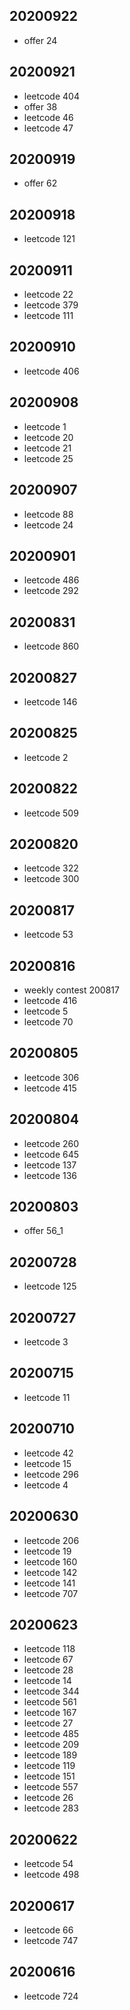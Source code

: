 ## 20200922
* offer 24
## 20200921
* leetcode 404
* offer 38
* leetcode 46
* leetcode 47
## 20200919
* offer 62
## 20200918
* leetcode 121
## 20200911
* leetcode 22
* leetcode 379
* leetcode 111
## 20200910
* leetcode 406
## 20200908
* leetcode 1
* leetcode 20
* leetcode 21
* leetcode 25
## 20200907
* leetcode 88
* leetcode 24
## 20200901
* leetcode 486
* leetcode 292
## 20200831
* leetcode 860
## 20200827
* leetcode 146
## 20200825
* leetcode 2
## 20200822
* leetcode 509
## 20200820
* leetcode 322
* leetcode 300
## 20200817
* leetcode 53
## 20200816
* weekly contest 200817
* leetcode 416
* leetcode 5
* leetcode 70
## 20200805
* leetcode 306
* leetcode 415
## 20200804
* leetcode 260
* leetcode 645
* leetcode 137
* leetcode 136
## 20200803
* offer 56_1
## 20200728
* leetcode 125
## 20200727
* leetcode 3
## 20200715
* leetcode 11
## 20200710
* leetcode 42
* leetcode 15
* leetcode 296
* leetcode 4
## 20200630
* leetcode 206
* leetcode 19
* leetcode 160
* leetcode 142
* leetcode 141
* leetcode 707
## 20200623
* leetcode 118
* leetcode 67
* leetcode 28
* leetcode 14
* leetcode 344
* leetcode 561
* leetcode 167
* leetcode 27
* leetcode 485
* leetcode 209
* leetcode 189
* leetcode 119
* leetcode 151
* leetcode 557
* leetcode 26
* leetcode 283
## 20200622
* leetcode 54
* leetcode 498
## 20200617
* leetcode 66
* leetcode 747
## 20200616
* leetcode 724